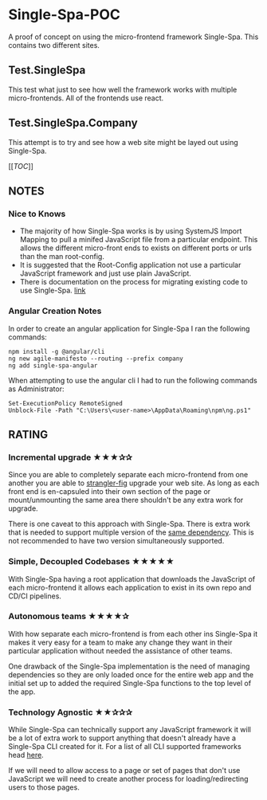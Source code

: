 # Single-Spa-POC
A proof of concept on using the micro-frontend framework Single-Spa. This contains two different sites.

## Test.SingleSpa
This test what just to see how well the framework works with multiple micro-frontends. All of the frontends use react.

## Test.SingleSpa.Company
This attempt is to try and see how a web site might be layed out using Single-Spa.

[[_TOC_]]

## NOTES

### Nice to Knows

- The majority of how Single-Spa works is by using SystemJS Import Mapping to pull a minifed JavaScript file from a particular endpoint. This allows the different micro-front ends to exists on different ports or urls than the man root-config.
- It is suggested that the Root-Config application not use a particular JavaScript framework and just use plain JavaScript.
- There is documentation on the process for migrating existing code to use Single-Spa. [link](https://single-spa.js.org/docs/migrating-existing-spas)

### Angular Creation Notes
In order to create an angular application for Single-Spa I ran the following commands:

    npm install -g @angular/cli
    ng new agile-manifesto --routing --prefix company
    ng add single-spa-angular

When attempting to use the angular cli I had to run the following commands as Administrator:
    
    Set-ExecutionPolicy RemoteSigned
    Unblock-File -Path "C:\Users\<user-name>\AppData\Roaming\npm\ng.ps1"

## RATING

### Incremental upgrade ★★★✰✰
Since you are able to completely separate each micro-frontend from one another you are able to [strangler-fig](https://martinfowler.com/bliki/StranglerFigApplication.html) upgrade your web site. As long as each front end is en-capsuled into their own section of the page or mount/unmounting the same area there shouldn't be any extra work for upgrade.

There is one caveat to this approach with Single-Spa. There is extra work that is needed to support multiple version of the [same dependency](https://single-spa.js.org/docs/faq/#can-i-have-only-one-version-of-react-vue-angular-etc-loaded). This is not recommended to have two version simultaneously supported.

### Simple, Decoupled Codebases ★★★★★
With Single-Spa having a root application that downloads the JavaScript of each micro-frontend it allows each application to exist in its own repo and CD/CI pipelines.

### Autonomous teams ★★★★✰
With how separate each micro-frontend is from each other ins Single-Spa it makes it very easy for a team to make any change they want in their particular application without needed the assistance of other teams.

One drawback of the Single-Spa implementation is the need of managing dependencies so they are only loaded once for the entire web app and the initial set up to added the required Single-Spa functions to the top level of the app.

### Technology Agnostic ★★✰✰✰
While Single-Spa can technically support any JavaScript framework it will be a lot of extra work to support anything that doesn't already have a Single-Spa CLI created for it. For a list of all CLI supported frameworks head [here](https://single-spa.js.org/docs/ecosystem#help-for-frameworks).

If we will need to allow access to a page or set of pages that don't use JavaScript we will need to create another process for loading/redirecting users to those pages.